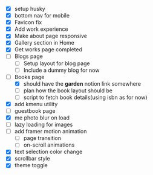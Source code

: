 - [x] setup husky
- [x] bottom nav for mobile
- [x] Favicon fix
- [x] Add work experience
- [x] Make about page responsive
- [x] Gallery section in Home
- [x] Get works page completed
- [ ] Blogs page
  - [ ] Setup layout for blog page
  - [ ] Include a dummy blog for now
- [ ] Books page
  - [x] should have the **garden** notion link somewhere
  - [ ] plan how the book layout should be
  - [ ] script to fetch book details(using isbn as for now)
- [x] add kmenu utility
- [ ] guestbook page
- [x] me photo blur on load
- [ ] lazy loading for images
- [ ] add framer motion animation
  - [ ] page transition
  - [ ] on-scroll animations
- [x] text selection color change
- [x] scrollbar style
- [x] theme toggle
